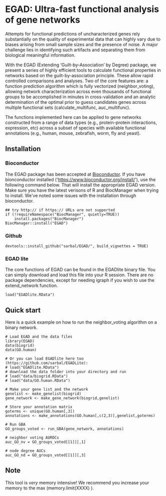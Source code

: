 # EGAD: Ultra-fast functional analysis of gene networks

Attempts for functional predictions of uncharacterized genes rely substantially on the quality of experimental data that can highly vary due to biases arising from small sample sizes and the presence of noise. A major challenge lies in identifying such artifacts and separating them from biological meaningful information.

With the EGAD (Extending ‘Guilt-by-Association’ by Degree) package, we present a series of highly efficient tools to calculate functional properties in networks based on the guilt-by-association principle. These allow rapid controlled comparisons and analyses. Two of the core features are: a function prediction algorithm which is fully vectorized (neighbor_voting), allowing network characterization across even thousands of functional groups to be accomplished in minutes in cross-validation and an analytic determination of the optimal prior to guess candidates genes across multiple functional sets (calculate_multifunc, auc_multifunc).

The functions implemented here can be applied to gene networks constructed from a range of data types (e.g., protein-protein interactions, expression, etc) across a subset of species with available functional annotations (e.g., human, mouse, zebrafish, worm, fly and yeast). 

## Installation

### Bioconductor 
The EGAD package has been accepted at [Bioconductor](http://bioconductor.org/). If you have bionconductor installed ('https://www.bioconductor.org/install/'), use the following command below. That will install the appropriate EGAD version. Make sure you have the latest verisons of R and BiocManager when trying to install. We've noted some issues with the installation through bioconductor. 
```
## try http:// if https:// URLs are not supported
if (!requireNamespace("BiocManager", quietly=TRUE))
    install.packages("BiocManager")
BiocManager::install("EGAD")
``` 

### Github 
```{r}
devtools::install_github("sarbal/EGAD/", build_vignettes = TRUE)
```

### EGAD lite 
The core functions of EGAD can be found in the EGADlite binary file. You can simply download and load this file into your R session. There are no package dependencies, except for needing igraph if you wish to use the extend_network function.    
```{r}
load("EGADlite.RData")
```

## Quick start 
Here is a quick example on how to run the neighbor_voting algorithm on a binary network. 
```{r}
# Load EGAD and the data files 
library(EGAD)
data(biogrid)
data(GO.human)

# Or you can load EGADlite here too (https://github.com/sarbal/EGADLite):
# load("EGADlite.RData")
# download the data folder into your directory and run
# load("data/biogrid.RData")
# load("data/GO.human.RData")

# Make your gene list and the network 
genelist <- make_genelist(biogrid)
gene_network <- make_gene_network(biogrid,genelist)

# Store your annotation matrix
goterms <- unique(GO.human[,3])
annotations <- make_annotations(GO.human[,c(2,3)],genelist,goterms)

# Run GBA 
GO_groups_voted <- run_GBA(gene_network, annotations)

# neighbor voting AUROCs
auc_GO_nv = GO_groups_voted[[1]][,1]

# node degree AUCs
auc_GO_nd = GO_groups_voted[[1]][,3]
```

## Note 
This tool is *very* memory intensive! We recommend you increase your memory to the max (memory.limit(XXXX) ). 

